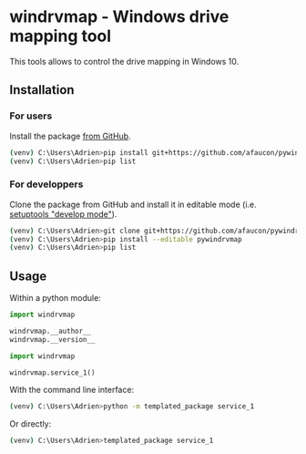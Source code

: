 # windrvmap - Windows drive mapping tool

This tools allows to control the drive mapping in Windows 10.

## Installation

### For users

Install the package [from GitHub](https://pip.pypa.io/en/stable/reference/pip_install/#git).

```bash
(venv) C:\Users\Adrien>pip install git+https://github.com/afaucon/pywindrvmap.git@v0.0.1
(venv) C:\Users\Adrien>pip list
```

### For developpers

Clone the package from GitHub and install it in editable mode (i.e. [setuptools "develop mode"](https://setuptools.readthedocs.io/en/latest/setuptools.html#development-mode)).

```bash
(venv) C:\Users\Adrien>git clone git+https://github.com/afaucon/pywindrvmap.git
(venv) C:\Users\Adrien>pip install --editable pywindrvmap
(venv) C:\Users\Adrien>pip list
```

## Usage

Within a python module:

```python
import windrvmap

windrvmap.__author__
windrvmap.__version__
```

```python
import windrvmap

windrvmap.service_1()
```

With the command line interface:

```bash
(venv) C:\Users\Adrien>python -m templated_package service_1
```

Or directly:

```bash
(venv) C:\Users\Adrien>templated_package service_1
```
